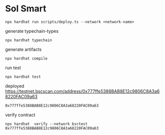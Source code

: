 # Sol Smart

```
npx hardhat run scripts/deploy.ts --network <network-name>
```

generate typechain-types
```
npx hardhat typechain
```

generate artifacts
```
npx hardhat compile
```

run test
```
npx hardhat test
```

deployed https://testnet.bscscan.com/address/0x777ffe5388BAB8E12c9806C8A3a68220FAC09a63
```
0x777ffe5388BAB8E12c9806C8A3a68220FAC09a63
```

verify contract
```
npx hardhat  verify --network bsctest 0x777ffe5388BAB8E12c9806C8A3a68220FAC09a63
```
